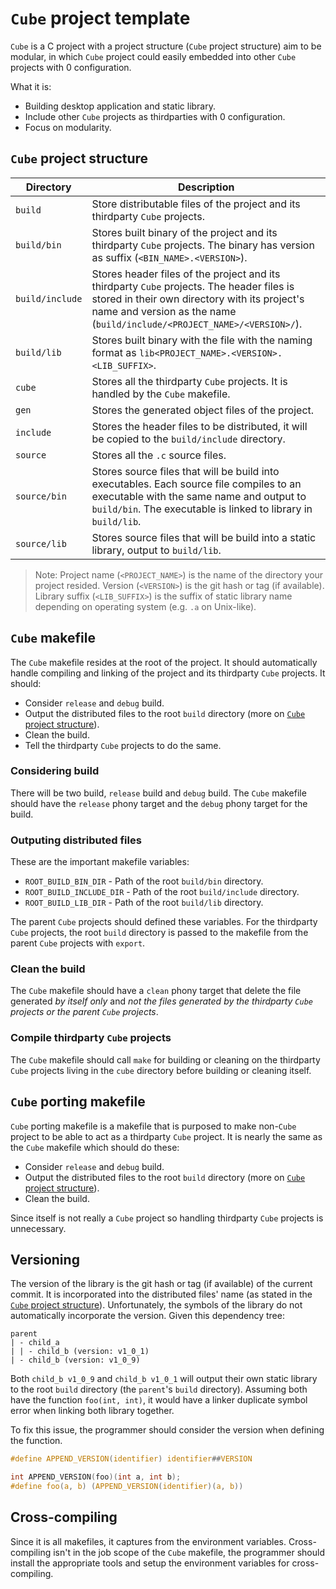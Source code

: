 # `Cube` project template

`Cube` is a C project with a project structure (`Cube` project structure) aim to be modular,
in which `Cube` project could easily embedded into other `Cube` projects with 0 configuration.

What it is:

- Building desktop application and static library.
- Include other `Cube` projects as thirdparties with 0 configuration.
- Focus on modularity.

## `Cube` project structure

| Directory       | Description                                                                                                                                                                                                           |
| --------------- | --------------------------------------------------------------------------------------------------------------------------------------------------------------------------------------------------------------------- |
| `build`         | Store distributable files of the project and its thirdparty `Cube` projects.                                                                                                                                          |
| `build/bin`     | Stores built binary of the project and its thirdparty `Cube` projects. The binary has version as suffix (`<BIN_NAME>.<VERSION>`).                                                                                     |
| `build/include` | Stores header files of the project and its thirdparty `Cube` projects. The header files is stored in their own directory with its project's name and version as the name (`build/include/<PROJECT_NAME>/<VERSION>/`). |
| `build/lib`     | Stores built binary with the file with the naming format as `lib<PROJECT_NAME>.<VERSION>.<LIB_SUFFIX>`.                                                                                                               |
| `cube`          | Stores all the thirdparty `Cube` projects. It is handled by the `Cube` makefile.                                                                                                                                      |
| `gen`           | Stores the generated object files of the project.                                                                                                                                                                     |
| `include`       | Stores the header files to be distributed, it will be copied to the `build/include` directory.                                                                                                                        |
| `source`        | Stores all the `.c` source files.                                                                                                                                                                                     |
| `source/bin`    | Stores source files that will be build into executables. Each source file compiles to an executable with the same name and output to `build/bin`. The executable is linked to library in `build/lib`.                 |
| `source/lib`    | Stores source files that will be build into a static library, output to `build/lib`.                                                                                                                                  |

> Note:
> Project name (`<PROJECT_NAME>`) is the name of the directory your project resided.
> Version (`<VERSION>`) is the git hash or tag (if available).
> Library suffix (`<LIB_SUFFIX>`) is the suffix of static library name depending on operating system (e.g. `.a` on Unix-like).

## `Cube` makefile

The `Cube` makefile resides at the root of the project. It should automatically handle compiling and linking of the project and its thirdparty `Cube` projects.
It should:

- Consider `release` and `debug` build.
- Output the distributed files to the root `build` directory (more on [`Cube` project structure](#cube-project-structure)).
- Clean the build.
- Tell the thirdparty `Cube` projects to do the same.

### Considering build

There will be two build, `release` build and `debug` build.
The `Cube` makefile should have the `release` phony target and the `debug` phony target for the build.

### Outputing distributed files

These are the important makefile variables:

- `ROOT_BUILD_BIN_DIR` - Path of the root `build/bin` directory.
- `ROOT_BUILD_INCLUDE_DIR` - Path of the root `build/include` directory.
- `ROOT_BUILD_LIB_DIR` - Path of the root `build/lib` directory.

The parent `Cube` projects should defined these variables.
For the thirdparty `Cube` projects, the root `build` directory is passed to the makefile from the parent `Cube` projects with `export`.

### Clean the build

The `Cube` makefile should have a `clean` phony target that delete the file generated _by itself only_ and _not the files generated by the thirdparty `Cube` projects or the parent `Cube` projects_.

### Compile thirdparty `Cube` projects

The `Cube` makefile should call `make` for building or cleaning on the thirdparty `Cube` projects living in the `cube` directory before building or cleaning itself.

## `Cube` porting makefile

`Cube` porting makefile is a makefile that is purposed to make non-`Cube` project to be able to act as a thirdparty `Cube` project. It is nearly the same as the `Cube` makefile which should do these:

- Consider `release` and `debug` build.
- Output the distributed files to the root `build` directory (more on [`Cube` project structure](#cube-project-structure)).
- Clean the build.

Since itself is not really a `Cube` project so handling thirdparty `Cube` projects is unnecessary.

## Versioning

The version of the library is the git hash or tag (if available) of the current commit.
It is incorporated into the distributed files' name (as stated in the [`Cube` project structure](#cube-project-structure)).
Unfortunately, the symbols of the library do not automatically incorporate the version.
Given this dependency tree:

```
parent
| - child_a
| | - child_b (version: v1_0_1)
| - child_b (version: v1_0_9)
```

Both `child_b v1_0_9` and `child_b v1_0_1` will output their own static library to the root `build` directory (the `parent`'s `build` directory).
Assuming both have the function `foo(int, int)`, it would have a linker duplicate symbol error when linking both library together.

To fix this issue, the programmer should consider the version when defining the function.

```c
#define APPEND_VERSION(identifier) identifier##VERSION

int APPEND_VERSION(foo)(int a, int b);
#define foo(a, b) (APPEND_VERSION(identifier)(a, b))

```

## Cross-compiling

Since it is all makefiles, it captures from the environment variables. Cross-compiling isn't in the job scope of the `Cube` makefile, the programmer should install the appropriate tools and setup the environment variables for cross-compiling.
